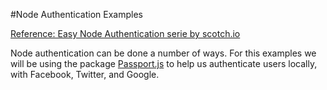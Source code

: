 #Node Authentication Examples

[Reference: Easy Node Authentication serie by scotch.io](http://scotch.io/series/easy-node-authentication)

Node authentication can be done a number of ways. For this examples we will be using the package [Passport.js](http://passportjs.org/) to help us authenticate users locally, with Facebook, Twitter, and Google.
